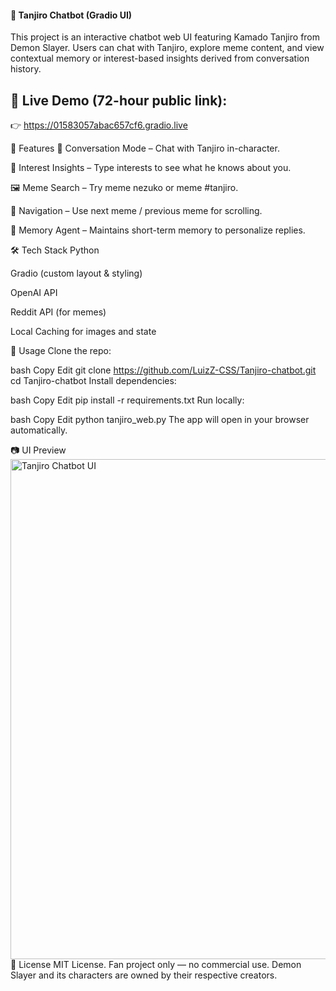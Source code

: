 #### 🌸 Tanjiro Chatbot (Gradio UI) ####
This project is an interactive chatbot web UI featuring Kamado Tanjiro from Demon Slayer. Users can chat with Tanjiro, explore meme content, and view contextual memory or interest-based insights derived from conversation history.

## 🚀 Live Demo (72-hour public link):
👉 https://01583057abac657cf6.gradio.live

🧩 Features
📜 Conversation Mode – Chat with Tanjiro in-character.

🎯 Interest Insights – Type interests to see what he knows about you.

🖼️ Meme Search – Try meme nezuko or meme #tanjiro.

🔁 Navigation – Use next meme / previous meme for scrolling.

🧠 Memory Agent – Maintains short-term memory to personalize replies.

🛠️ Tech Stack
Python

Gradio (custom layout & styling)

OpenAI API

Reddit API (for memes)

Local Caching for images and state

💬 Usage
Clone the repo:

bash
Copy
Edit
git clone https://github.com/LuizZ-CSS/Tanjiro-chatbot.git
cd Tanjiro-chatbot
Install dependencies:

bash
Copy
Edit
pip install -r requirements.txt
Run locally:

bash
Copy
Edit
python tanjiro_web.py
The app will open in your browser automatically.

📷 UI Preview
<img src="docs/sample_ui.png" alt="Tanjiro Chatbot UI" width="800"/>
📄 License
MIT License.
Fan project only — no commercial use. Demon Slayer and its characters are owned by their respective creators.
